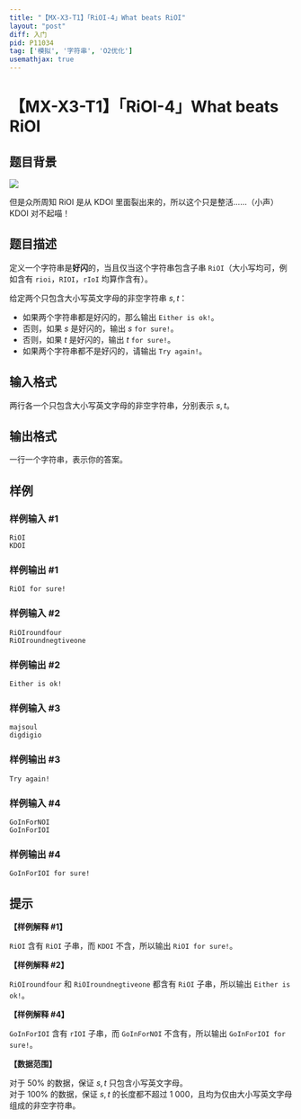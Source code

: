 ```yaml
---
title: "【MX-X3-T1】「RiOI-4」What beats RiOI"
layout: "post"
diff: 入门
pid: P11034
tag: ['模拟', '字符串', 'O2优化']
usemathjax: true
---
```


# 【MX-X3-T1】「RiOI-4」What beats RiOI
## 题目背景

![](https://cdn.luogu.com.cn/upload/image_hosting/tb8chlhk.png)

但是众所周知 RiOI 是从 KDOI 里面裂出来的，所以这个只是整活……（小声）  
KDOI 对不起喵！
## 题目描述

定义一个字符串是**好闪**的，当且仅当这个字符串包含子串 `RiOI`（大小写均可，例如含有 `rioi`，`RIOI`，`rIoI` 均算作含有）。

给定两个只包含大小写英文字母的非空字符串 $s,t$：

- 如果两个字符串都是好闪的，那么输出 `Either is ok!`。
- 否则，如果 $s$ 是好闪的，输出 $s$ `for sure!`。
- 否则，如果 $t$ 是好闪的，输出 $t$ `for sure!`。
- 如果两个字符串都不是好闪的，请输出 `Try again!`。
## 输入格式

两行各一个只包含大小写英文字母的非空字符串，分别表示 $s,t$。
## 输出格式

一行一个字符串，表示你的答案。
## 样例

### 样例输入 #1
```
RiOI
KDOI
```
### 样例输出 #1
```
RiOI for sure!
```
### 样例输入 #2
```
RiOIroundfour
RiOIroundnegtiveone
```
### 样例输出 #2
```
Either is ok!
```
### 样例输入 #3
```
majsoul
digdigio
```
### 样例输出 #3
```
Try again!
```
### 样例输入 #4
```
GoInForNOI
GoInForIOI
```
### 样例输出 #4
```
GoInForIOI for sure!
```
## 提示

**【样例解释 #1】**

`RiOI` 含有 `RiOI` 子串，而 `KDOI` 不含，所以输出 `RiOI for sure!`。

**【样例解释 #2】**

`RiOIroundfour` 和 `RiOIroundnegtiveone` 都含有 `RiOI` 子串，所以输出 `Either is ok!`。

**【样例解释 #4】**

`GoInForIOI` 含有 `rIOI` 子串，而 `GoInForNOI` 不含有，所以输出 `GoInForIOI for sure!`。

**【数据范围】**

对于 $50\%$ 的数据，保证 $s,t$ 只包含小写英文字母。  
对于 $100\%$ 的数据，保证 $s,t$ 的长度都不超过 $1\ 000$，且均为仅由大小写英文字母组成的非空字符串。
